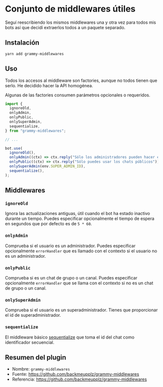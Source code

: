 # Conjunto de middlewares útiles

Seguí reescribiendo los mismos middlewares una y otra vez para todos mis bots así que decidí extraerlos todos a un paquete separado.

## Instalación

`yarn add grammy-middlewares`

## Uso

Todos los accesos al middleware son factories, aunque no todos tienen que serlo.
He decidido hacer la API homogénea.

Algunas de las factories consumen parámetros opcionales o requeridos.

```typescript
import {
  ignoreOld,
  onlyAdmin,
  onlyPublic,
  onlySuperAdmin,
  sequentialize,
} from "grammy-middlewares";

// ...

bot.use(
  ignoreOld(),
  onlyAdmin((ctx) => ctx.reply("Sólo los administradores pueden hacer esto")),
  onlyPublic((ctx) => ctx.reply("Sólo puedes usar los chats públicos")),
  onlySuperAdmin(env.SUPER_ADMIN_ID),
  sequentialize(),
);
```

## Middlewares

### `ignoreOld`

Ignora las actualizaciones antiguas, útil cuando el bot ha estado inactivo durante un tiempo.
Puedes especificar opcionalmente el tiempo de espera en segundos que por defecto es de `5 * 60`.

### `onlyAdmin`

Comprueba si el usuario es un administrador.
Puedes especificar opcionalmente `errorHandler` que es llamado con el contexto si el usuario no es un administrador.

### `onlyPublic`

Comprueba si es un chat de grupo o un canal.
Puedes especificar opcionalmente `errorHandler` que se llama con el contexto si no es un chat de grupo o un canal.

### `onlySuperAdmin`

Comprueba si el usuario es un superadministrador.
Tienes que proporcionar el id de superadministrador.

### `sequentialize`

El middleware básico [sequentialize](../advanced/scaling.md#la-concurrencia-es-difícil) que toma el id del chat como identificador secuencial.

## Resumen del plugin

- Nombre: `grammy-middlewares`
- Fuente: <https://github.com/backmeupplz/grammy-middlewares>
- Referencia: <https://github.com/backmeupplz/grammy-middlewares>
